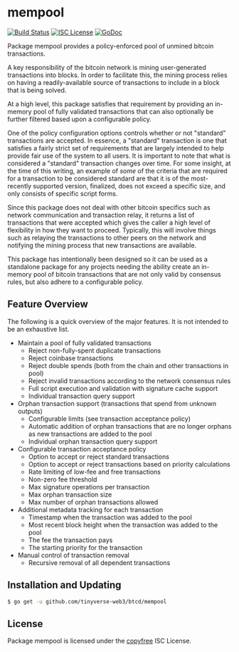 mempool
=======

[![Build Status](https://github.com/tinyverse-web3/btcd/workflows/Build%20and%20Test/badge.svg)](https://github.com/tinyverse-web3/btcd/actions)
[![ISC License](http://img.shields.io/badge/license-ISC-blue.svg)](http://copyfree.org)
[![GoDoc](https://img.shields.io/badge/godoc-reference-blue.svg)](https://pkg.go.dev/github.com/tinyverse-web3/btcd/mempool)

Package mempool provides a policy-enforced pool of unmined bitcoin transactions.

A key responsibility of the bitcoin network is mining user-generated transactions
into blocks.  In order to facilitate this, the mining process relies on having a
readily-available source of transactions to include in a block that is being
solved.

At a high level, this package satisfies that requirement by providing an
in-memory pool of fully validated transactions that can also optionally be
further filtered based upon a configurable policy.

One of the policy configuration options controls whether or not "standard"
transactions are accepted.  In essence, a "standard" transaction is one that
satisfies a fairly strict set of requirements that are largely intended to help
provide fair use of the system to all users.  It is important to note that what
is considered a "standard" transaction changes over time.  For some insight, at
the time of this writing, an example of _some_ of the criteria that are required
for a transaction to be considered standard are that it is of the most-recently
supported version, finalized, does not exceed a specific size, and only consists
of specific script forms.

Since this package does not deal with other bitcoin specifics such as network
communication and transaction relay, it returns a list of transactions that were
accepted which gives the caller a high level of flexibility in how they want to
proceed.  Typically, this will involve things such as relaying the transactions
to other peers on the network and notifying the mining process that new
transactions are available.

This package has intentionally been designed so it can be used as a standalone
package for any projects needing the ability create an in-memory pool of bitcoin
transactions that are not only valid by consensus rules, but also adhere to a
configurable policy.

## Feature Overview

The following is a quick overview of the major features.  It is not intended to
be an exhaustive list.

- Maintain a pool of fully validated transactions
  - Reject non-fully-spent duplicate transactions
  - Reject coinbase transactions
  - Reject double spends (both from the chain and other transactions in pool)
  - Reject invalid transactions according to the network consensus rules
  - Full script execution and validation with signature cache support
  - Individual transaction query support
- Orphan transaction support (transactions that spend from unknown outputs)
  - Configurable limits (see transaction acceptance policy)
  - Automatic addition of orphan transactions that are no longer orphans as new
    transactions are added to the pool
  - Individual orphan transaction query support
- Configurable transaction acceptance policy
  - Option to accept or reject standard transactions
  - Option to accept or reject transactions based on priority calculations
  - Rate limiting of low-fee and free transactions
  - Non-zero fee threshold
  - Max signature operations per transaction
  - Max orphan transaction size
  - Max number of orphan transactions allowed
- Additional metadata tracking for each transaction
  - Timestamp when the transaction was added to the pool
  - Most recent block height when the transaction was added to the pool
  - The fee the transaction pays
  - The starting priority for the transaction
- Manual control of transaction removal
  - Recursive removal of all dependent transactions

## Installation and Updating

```bash
$ go get -u github.com/tinyverse-web3/btcd/mempool
```

## License

Package mempool is licensed under the [copyfree](http://copyfree.org) ISC
License.
